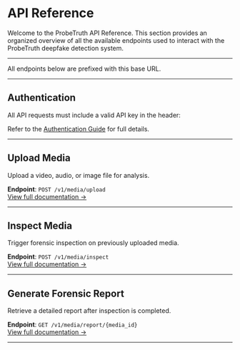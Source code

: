 # API Reference

Welcome to the ProbeTruth API Reference. This section provides an organized overview of all the available endpoints used to interact with the ProbeTruth deepfake detection system.

---

All endpoints below are prefixed with this base URL.

---

## Authentication

All API requests must include a valid API key in the header:


Refer to the [Authentication Guide](authentication.md) for full details.

---

## Upload Media

Upload a video, audio, or image file for analysis.

**Endpoint**: `POST /v1/media/upload`  
[View full documentation →](upload.md)

---

## Inspect Media

Trigger forensic inspection on previously uploaded media.

**Endpoint**: `POST /v1/media/inspect`  
[View full documentation →](inspect_media.md)

---

## Generate Forensic Report

Retrieve a detailed report after inspection is completed.

**Endpoint**: `GET /v1/media/report/{media_id}`  
[View full documentation →](generate_report.md)

---
